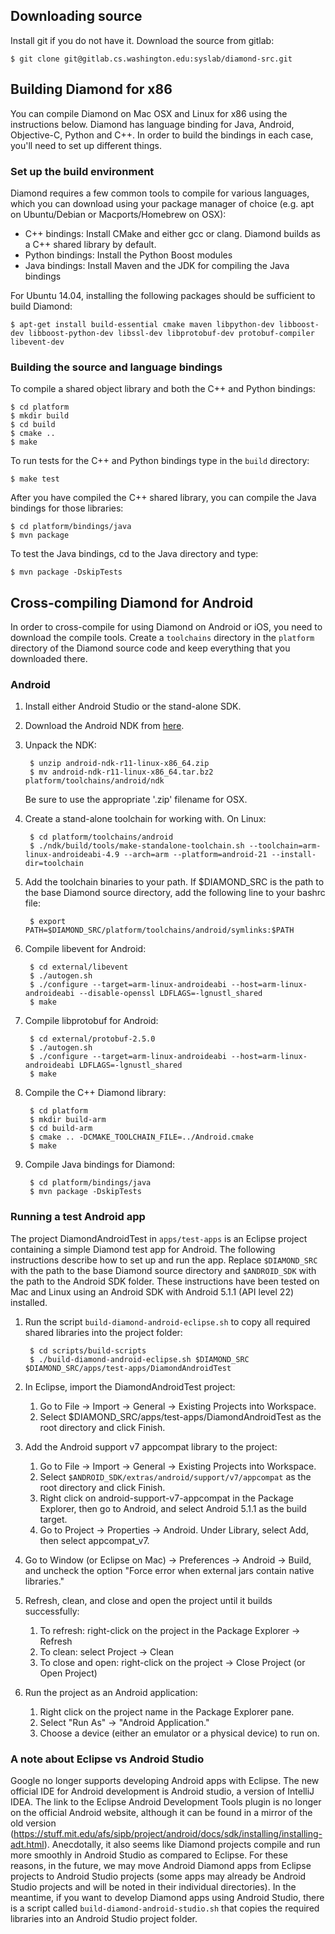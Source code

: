 ## Downloading source
Install git if you do not have it. Download the source from gitlab:

    $ git clone git@gitlab.cs.washington.edu:syslab/diamond-src.git

## Building Diamond for x86

You can compile Diamond on Mac OSX and Linux for x86 using the
instructions below. Diamond has language binding for Java, Android,
Objective-C, Python and C++. In order to build the bindings in each
case, you'll need to set up different things.

### Set up the build environment

Diamond requires a few common tools to compile for various languages,
which you can download using your package manager of choice (e.g. apt
on Ubuntu/Debian or Macports/Homebrew on OSX):

* C++ bindings: Install CMake and either gcc or clang. Diamond builds
  as a C++ shared library by default.
* Python bindings: Install the Python Boost modules
* Java bindings: Install Maven and the JDK for compiling the Java bindings

For Ubuntu 14.04, installing the following packages should be 
sufficient to build Diamond:

    $ apt-get install build-essential cmake maven libpython-dev libboost-dev libboost-python-dev libssl-dev libprotobuf-dev protobuf-compiler libevent-dev

### Building the source and language bindings
To compile a shared object library and both the C++ and Python
bindings:

	$ cd platform
	$ mkdir build
	$ cd build
	$ cmake ..
	$ make

To run tests for the C++ and Python bindings type in the `build` directory:

    $ make test

After you have compiled the C++ shared library, you can compile the
Java bindings for those libraries: 

	$ cd platform/bindings/java
    $ mvn package

To test the Java bindings, cd to the Java directory and type:

    $ mvn package -DskipTests


## Cross-compiling Diamond for Android

In order to cross-compile for using Diamond on Android or iOS, you
need to download the compile tools. Create a `toolchains` directory in
the `platform` directory of the Diamond source code and keep everything
that you downloaded there.

### Android
1. Install either Android Studio or the stand-alone SDK.

2. Download the Android NDK from [here](http://developer.android.com/ndk/downloads/index.html).

3. Unpack the NDK:

        $ unzip android-ndk-r11-linux-x86_64.zip
		$ mv android-ndk-r11-linux-x86_64.tar.bz2 platform/toolchains/android/ndk

    Be sure to use the appropriate '.zip' filename for OSX.

4. Create a stand-alone toolchain for working with. On Linux:

		$ cd platform/toolchains/android
		$ ./ndk/build/tools/make-standalone-toolchain.sh --toolchain=arm-linux-androideabi-4.9 --arch=arm --platform=android-21 --install-dir=toolchain

5. Add the toolchain binaries to your path. If $DIAMOND_SRC is the path to the base Diamond source directory,
add the following line to your bashrc file:

		$ export PATH=$DIAMOND_SRC/platform/toolchains/android/symlinks:$PATH

6. Compile libevent for Android:

		$ cd external/libevent
		$ ./autogen.sh
		$ ./configure --target=arm-linux-androideabi --host=arm-linux-androideabi --disable-openssl LDFLAGS=-lgnustl_shared
		$ make

7. Compile libprotobuf for Android:

		$ cd external/protobuf-2.5.0
		$ ./autogen.sh
		$ ./configure --target=arm-linux-androideabi --host=arm-linux-androideabi LDFLAGS=-lgnustl_shared
		$ make

8. Compile the C++ Diamond library:
		
		$ cd platform
		$ mkdir build-arm
		$ cd build-arm
		$ cmake .. -DCMAKE_TOOLCHAIN_FILE=../Android.cmake
		$ make

9. Compile Java bindings for Diamond:

		$ cd platform/bindings/java
		$ mvn package -DskipTests

### Running a test Android app
The project DiamondAndroidTest in `apps/test-apps` is an Eclipse project containing a simple Diamond test app for Android.
The following instructions describe how to set up and run the app. Replace `$DIAMOND_SRC` with the path to the base Diamond
source directory and `$ANDROID_SDK` with the path to the Android SDK folder. These instructions have been tested on Mac and Linux
using an Android SDK with Android 5.1.1 (API level 22) installed.

1. Run the script `build-diamond-android-eclipse.sh` to copy all required shared libraries into the project folder:

        $ cd scripts/build-scripts
        $ ./build-diamond-android-eclipse.sh $DIAMOND_SRC $DIAMOND_SRC/apps/test-apps/DiamondAndroidTest

2. In Eclipse, import the DiamondAndroidTest project:

    1. Go to File -> Import -> General -> Existing Projects into Workspace.
    2. Select $DIAMOND_SRC/apps/test-apps/DiamondAndroidTest as the root directory and click Finish.

3. Add the Android support v7 appcompat library to the project:

    1. Go to File -> Import -> General -> Existing Projects into Workspace.
    2. Select `$ANDROID_SDK/extras/android/support/v7/appcompat` as the root directory and click Finish.
    3. Right click on android-support-v7-appcompat in the Package Explorer, then go to Android, and select Android 5.1.1 as the build target.
    4. Go to Project -> Properties -> Android. Under Library, select Add, then select appcompat_v7.

4. Go to Window (or Eclipse on Mac) -> Preferences -> Android -> Build, and uncheck the option "Force error when external jars contain native libraries."

5. Refresh, clean, and close and open the project until it builds successfully:

    1. To refresh: right-click on the project in the Package Explorer -> Refresh
    2. To clean: select Project -> Clean
    3. To close and open: right-click on the project -> Close Project (or Open Project)

6. Run the project as an Android application:

    1. Right click on the project name in the Package Explorer pane.
    2. Select "Run As" -> "Android Application."
    3. Choose a device (either an emulator or a physical device) to run on.

### A note about Eclipse vs Android Studio
Google no longer supports developing Android apps with Eclipse. The new official
IDE for Android development is Android studio, a version of IntelliJ IDEA. The
link to the Eclipse Android Development Tools plugin is no longer on the official
Android website, although it can be found in a mirror of the old version
(https://stuff.mit.edu/afs/sipb/project/android/docs/sdk/installing/installing-adt.html).
Anecdotally, it also seems like Diamond projects compile and run more smoothly in
Android Studio as compared to Eclipse. For these reasons, in the future, we may
move Android Diamond apps from Eclipse projects to Android Studio projects
(some apps may already be Android Studio projects and will be noted in their
individual directories). In the meantime, if you want to develop Diamond apps
using Android Studio, there is a script called `build-diamond-android-studio.sh`
that copies the required libraries into an Android Studio project folder.